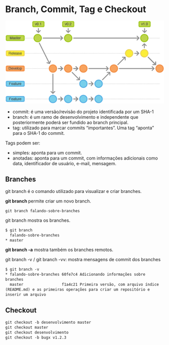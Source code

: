 # Branch, Commit, Tag e Checkout

![Branches, Commits e Tags](/imagens/git-branches.png)

 * commit: é uma versão/revisão do projeto identificada por um SHA-1
 * branch: é um ramo de desenvolvimento e independente que posteriormente poderá ser fundido ao branch principal.
 * tag: utilizado para marcar commits “importantes”. Uma tag “aponta” para o SHA-1 do commit. 
   
Tags podem ser:
 * simples: aponta para um commit.
 * anotadas: aponta para um commit, com informações adicionais como data, identificador de usuário, e-mail, mensagem.


## Branches

git branch é o comando utilizado para visualizar e criar branches.

**git branch <novo-branch>** permite criar um novo branch.
```
git branch falando-sobre-branches
```

git branch mostra os branches.
```
$ git branch
  falando-sobre-branches
* master
```

**git branch -a** mostra também os branches remotos.

git branch -v / git branch -vv: mostra mensagens de commit dos branches

```
$ git branch -v
* falando-sobre-branches 60fe7c4 Adicionando informações sobre branches
  master                 f1a4c21 Primeira versão, com arquivo índice (README.md) e as primeiras operações para criar um repositório e inserir um arquivo
```

## Checkout

```
git checkout -b desenvolvimento master
git checkout master
git checkout desenvolvimento
git checkout -b bugx v1.2.3
```